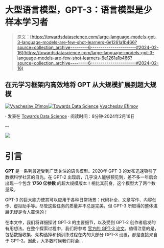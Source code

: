 # 大型语言模型，GPT-3：语言模型是少样本学习者

> 原文：[https://towardsdatascience.com/large-language-models-gpt-3-language-models-are-few-shot-learners-6e1261a1b466?source=collection_archive---------6-----------------------#2024-02-16](https://towardsdatascience.com/large-language-models-gpt-3-language-models-are-few-shot-learners-6e1261a1b466?source=collection_archive---------6-----------------------#2024-02-16)

## 在元学习框架内高效地将 GPT 从大规模扩展到超大规模

[](https://medium.com/@slavahead?source=post_page---byline--6e1261a1b466--------------------------------)[![Vyacheslav Efimov](../Images/441e600862b2b93564c6cd81abb0092d.png)](https://medium.com/@slavahead?source=post_page---byline--6e1261a1b466--------------------------------)[](https://towardsdatascience.com/?source=post_page---byline--6e1261a1b466--------------------------------)[![Towards Data Science](../Images/a6ff2676ffcc0c7aad8aaf1d79379785.png)](https://towardsdatascience.com/?source=post_page---byline--6e1261a1b466--------------------------------) [Vyacheslav Efimov](https://medium.com/@slavahead?source=post_page---byline--6e1261a1b466--------------------------------)

· 发表在 [Towards Data Science](https://towardsdatascience.com/?source=post_page---byline--6e1261a1b466--------------------------------) · 阅读时间：8分钟·2024年2月16日

--

![](../Images/232803ab4c437443653fc59767adaf6f.png)

# 引言

**GPT** 是一系列最近受到广泛关注的语言模型。2020年 GPT-3 的发布迅速吸引了数据科学社区的目光。在 GPT-2 出现后，几乎没人能够预见到，差不多一年后会出现一个包含 **1750 亿参数** 的超大规模版本！相比其前身，这个模型大了两个数量级。

GPT-3 的巨大能力使其可以应用于各种日常场景：代码补全、文章写作、内容创作、虚拟助手等。尽管这些任务的质量并不总是完美，但 GPT-3 所取得的整体进展无疑是令人震惊的！

在本文中，我们将详细探讨 GPT-3 的主要细节，以及受到 GPT-2 创作者启发的有用想法。在整个探索过程中，我们将参考 [官方的 GPT-3 论文](https://arxiv.org/pdf/2005.14165.pdf)。值得注意的是，包括数据收集、架构选择和预训练过程在内的大部分 GPT-3 设置，都是直接来自于 GPT-2。因此，大多数时候我们将会…

